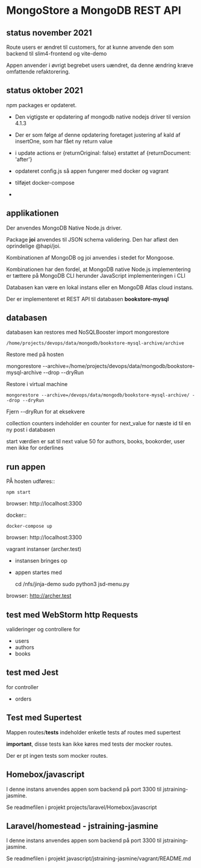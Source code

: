 # MongoStore a MongoDB REST API

## status november 2021

Route users er ændret til customers, for at kunne anvende den som backend til slim4-frontend og vite-demo

Appen anvender i øvrigt begrebet users uændret, da denne ændring kræve omfattende refaktorering.


## status oktober 2021

npm packages er opdateret.

- Den vigtigste er opdatering af mongodb native nodejs driver til version 4.1.3
- Der er som følge af denne opdatering foretaget justering af kald af insertOne, som har fået ny return value
- i update actions er {returnOriginal: false} erstattet af {returnDocument: 'after'}

- opdateret config.js så appen fungerer med docker og vagrant
- tilføjet docker-compose
- 
## applikationen

Der anvendes MongoDB Native Node.js driver.
 
Package **joi** anvendes til JSON schema validering. Den har afløst den oprindelige @hapi/joi.

Kombinationen af MongoDB og joi anvendes i stedet for Mongoose. 

Kombinationen har den fordel, at MongoDB native Node.js implementering er tættere på MongoDB CLI herunder JavaScript implementeringen i CLI

Databasen kan være en lokal instans eller en MongoDB Atlas cloud instans. 

Der er implementeret et REST API til databasen **bookstore-mysql**

## databasen 

databasen kan restores med NoSQLBooster import mongorestore

    /home/projects/devops/data/mongodb/bookstore-mysql-archive/archive
    
Restore med på hosten

  mongorestore --archive=/home/projects/devops/data/mongodb/bookstore-mysql-archive --drop --dryRun

Restore i virtual machine

    mongorestore --archive=/devops/data/mongodb/bookstore-mysql-archive/ --drop --dryRun

Fjern --dryRun for at eksekvere 

collection counters indeholder en counter for next_value for næste id til en ny post i databasen

start værdien er sat til next value 50 for authors, books, bookorder, user men ikke for orderlines


## run appen
PÅ hosten udføres::

    npm start

browser: http://localhost:3300

docker::

    docker-compose up

browser: http://localhost:3300

vagrant instanser (archer.test)

- instansen bringes op
- appen startes med
    
    cd /nfs/jinja-demo
    sudo python3 jsd-menu.py

browser: http://archer.test

## test med WebStorm http Requests

valideringer og controllere for

- users
- authors
- books

## test med Jest

for controller

- orders

## Test med Supertest

Mappen routes/__tests__ indeholder enketle tests af routes med supertest

**important**, disse tests kan ikke køres med tests der mocker routes.

Der er pt ingen tests som mocker routes.

## Homebox/javascript

I denne instans anvendes appen som backend på port 3300 til jstraining-jasmine.

Se readmefilen i projekt projects/laravel/Homebox/javascript

## Laravel/homestead - jstraining-jasmine

I denne instans anvendes appen som backend på port 3300 til jstraining-jasmine.

Se readmefilen i projekt javascript/jstraining-jasmine/vagrant/README.md
  
